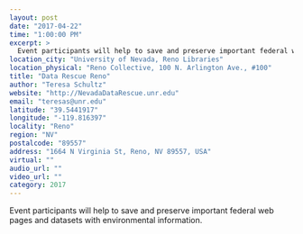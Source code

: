 ```yaml
---
layout: post
date: "2017-04-22"
time: "1:00:00 PM"
excerpt: >
  Event participants will help to save and preserve important federal web pages and datasets with environmental information...
location_city: "University of Nevada, Reno Libraries"
location_physical: "Reno Collective, 100 N. Arlington Ave., #100"
title: "Data Rescue Reno"
author: "Teresa Schultz"
website: "http://NevadaDataRescue.unr.edu"
email: "teresas@unr.edu"
latitude: "39.5441917"
longitude: "-119.816397"
locality: "Reno"
region: "NV"
postalcode: "89557"
address: "1664 N Virginia St, Reno, NV 89557, USA"
virtual: ""
audio_url: ""
video_url: ""
category: 2017
---
```


Event participants will help to save and preserve important federal web pages and datasets with environmental information.
